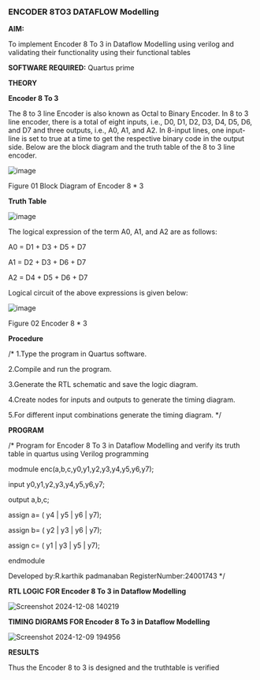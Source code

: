 ### ENCODER 8TO3 DATAFLOW Modelling

**AIM:**

To implement  Encoder 8 To 3 in Dataflow Modelling using verilog and validating their functionality using their functional tables

**SOFTWARE REQUIRED:** Quartus prime

**THEORY**

**Encoder 8 To 3**

The 8 to 3 line Encoder is also known as Octal to Binary Encoder. In 8 to 3 line encoder, there is a total of eight inputs, i.e., D0, D1, D2, D3, D4, D5, D6, and D7 and three outputs, i.e., A0, A1, and A2. In 8-input lines, one input-line is set to true at a time to get the respective binary code in the output side. Below are the block diagram and the truth table of the 8 to 3 line encoder.

![image](https://github.com/naavaneetha/ENCODER8TO3DATAFLOW/assets/154305477/0bc242c1-eb9e-4c47-afe5-30428470efc3)

Figure 01  Block Diagram of Encoder 8 * 3

**Truth Table**

![image](https://github.com/naavaneetha/ENCODER8TO3DATAFLOW/assets/154305477/35496b14-ae6e-4cd1-9abd-d6736b576575)

The logical expression of the term A0, A1, and A2 are as follows:

A0 = D1 + D3 + D5 + D7

A1 = D2 + D3 + D6 + D7

A2 = D4 + D5 + D6 + D7

Logical circuit of the above expressions is given below:

![image](https://github.com/naavaneetha/ENCODER8TO3DATAFLOW/assets/154305477/95acaee6-c873-4c75-89eb-ef09fb158053)

Figure 02  Encoder 8 * 3

**Procedure**

 /* 1.Type the program in Quartus software.
 
 2.Compile and run the program. 
 
 3.Generate the RTL schematic and save the logic diagram. 
 
 4.Create nodes for inputs and outputs to generate the timing diagram. 
 
 5.For different input combinations generate the timing diagram. */
 
**PROGRAM**

 /* Program for Encoder 8 To 3 in Dataflow Modelling and verify its truth table in
 quartus using Verilog programming

 modmule enc(a,b,c,y0,y1,y2,y3,y4,y5,y6,y7);
 
 input y0,y1,y2,y3,y4,y5,y6,y7;
 
 output a,b,c;
 
 assign a= ( y4 | y5 | y6 | y7);
 
 assign b= ( y2 | y3 | y6 | y7);
 
 assign c= ( y1 | y3 | y5 | y7);
 
 endmodule
 

Developed by:R.karthik padmanaban
RegisterNumber:24001743
*/

**RTL LOGIC FOR Encoder 8 To 3 in Dataflow Modelling**

![Screenshot 2024-12-08 140219](https://github.com/user-attachments/assets/7a3485a5-6724-48c5-8620-603d3877db0d)


**TIMING DIGRAMS FOR Encoder 8 To 3 in Dataflow Modelling**


![Screenshot 2024-12-09 194956](https://github.com/user-attachments/assets/9868d616-0c93-40f5-ac52-049a08d58ffa)


**RESULTS**

 Thus the Encoder 8 to 3 is designed and the truthtable is verified




